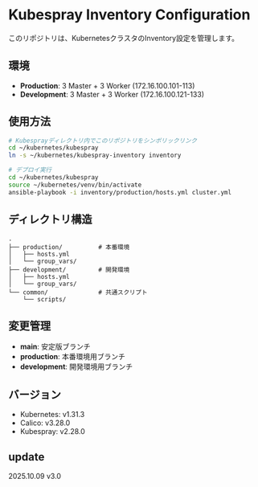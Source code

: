 # Kubespray Inventory Configuration

このリポジトリは、KubernetesクラスタのInventory設定を管理します。

## 環境

- **Production**: 3 Master + 3 Worker (172.16.100.101-113)
- **Development**: 3 Master + 3 Worker (172.16.100.121-133)

## 使用方法

```bash
# Kubesprayディレクトリ内でこのリポジトリをシンボリックリンク
cd ~/kubernetes/kubespray
ln -s ~/kubernetes/kubespray-inventory inventory

# デプロイ実行
cd ~/kubernetes/kubespray
source ~/kubernetes/venv/bin/activate
ansible-playbook -i inventory/production/hosts.yml cluster.yml
```

## ディレクトリ構造

```
.
├── production/          # 本番環境
│   ├── hosts.yml
│   └── group_vars/
├── development/         # 開発環境
│   ├── hosts.yml
│   └── group_vars/
└── common/              # 共通スクリプト
    └── scripts/
```

## 変更管理

- **main**: 安定版ブランチ
- **production**: 本番環境用ブランチ
- **development**: 開発環境用ブランチ

## バージョン

- Kubernetes: v1.31.3
- Calico: v3.28.0
- Kubespray: v2.28.0

## update
2025.10.09 v3.0
